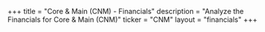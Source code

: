 +++
title = "Core & Main (CNM) - Financials"
description = "Analyze the Financials for Core & Main (CNM)"
ticker = "CNM"
layout = "financials"
+++

